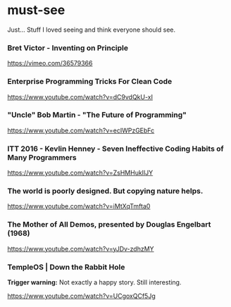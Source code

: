 # must-see

Just... Stuff I loved seeing and think everyone should see.

### Bret Victor - Inventing on Principle

https://vimeo.com/36579366

### Enterprise Programming Tricks For Clean Code

https://www.youtube.com/watch?v=dC9vdQkU-xI

### "Uncle" Bob Martin - "The Future of Programming"

https://www.youtube.com/watch?v=ecIWPzGEbFc

### ITT 2016 - Kevlin Henney - Seven Ineffective Coding Habits of Many Programmers

https://www.youtube.com/watch?v=ZsHMHukIlJY

### The world is poorly designed. But copying nature helps.

https://www.youtube.com/watch?v=iMtXqTmfta0

### The Mother of All Demos, presented by Douglas Engelbart (1968)

https://www.youtube.com/watch?v=yJDv-zdhzMY

### TempleOS | Down the Rabbit Hole

**Trigger warning:** Not exactly a happy story. Still interesting.

https://www.youtube.com/watch?v=UCgoxQCf5Jg
